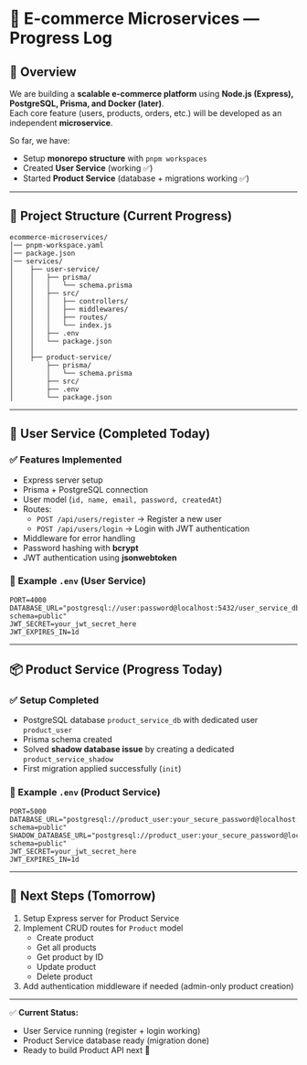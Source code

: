 # 🛒 E-commerce Microservices — Progress Log  

## 📌 Overview  
We are building a **scalable e-commerce platform** using **Node.js (Express), PostgreSQL, Prisma, and Docker (later)**.  
Each core feature (users, products, orders, etc.) will be developed as an independent **microservice**.  

So far, we have:  
- Setup **monorepo structure** with `pnpm workspaces`  
- Created **User Service** (working ✅)  
- Started **Product Service** (database + migrations working ✅)  

---

## 📂 Project Structure (Current Progress)

```
ecommerce-microservices/
│── pnpm-workspace.yaml
│── package.json
│── services/
│    ├── user-service/
│    │   ├── prisma/
│    │   │   └── schema.prisma
│    │   ├── src/
│    │   │   ├── controllers/
│    │   │   ├── middlewares/
│    │   │   ├── routes/
│    │   │   └── index.js
│    │   ├── .env
│    │   └── package.json
│    │
│    ├── product-service/
│        ├── prisma/
│        │   └── schema.prisma
│        ├── src/
│        ├── .env
│        └── package.json
```

---

## 🚀 User Service (Completed Today)

### ✅ Features Implemented
- Express server setup  
- Prisma + PostgreSQL connection  
- User model (`id, name, email, password, createdAt`)  
- Routes:  
  - `POST /api/users/register` → Register a new user  
  - `POST /api/users/login` → Login with JWT authentication  
- Middleware for error handling  
- Password hashing with **bcrypt**  
- JWT authentication using **jsonwebtoken**  

### 🔑 Example `.env` (User Service)

```env
PORT=4000
DATABASE_URL="postgresql://user:password@localhost:5432/user_service_db?schema=public"
JWT_SECRET=your_jwt_secret_here
JWT_EXPIRES_IN=1d
```

---

## 📦 Product Service (Progress Today)

### ✅ Setup Completed
- PostgreSQL database `product_service_db` with dedicated user `product_user`  
- Prisma schema created  
- Solved **shadow database issue** by creating a dedicated `product_service_shadow`  
- First migration applied successfully (`init`)  

### 🔑 Example `.env` (Product Service)

```env
PORT=5000
DATABASE_URL="postgresql://product_user:your_secure_password@localhost:5432/product_service_db?schema=public"
SHADOW_DATABASE_URL="postgresql://product_user:your_secure_password@localhost:5432/product_service_shadow?schema=public"
JWT_SECRET=your_jwt_secret_here
JWT_EXPIRES_IN=1d
```

---

## 📝 Next Steps (Tomorrow)
1. Setup Express server for Product Service  
2. Implement CRUD routes for `Product` model  
   - Create product  
   - Get all products  
   - Get product by ID  
   - Update product  
   - Delete product  
3. Add authentication middleware if needed (admin-only product creation)  

---

✅ **Current Status:**  
- User Service running (register + login working)  
- Product Service database ready (migration done)  
- Ready to build Product API next 🚀  
